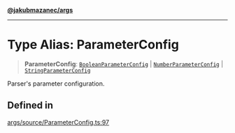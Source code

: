 [**@jakubmazanec/args**](../README.md)

---

# Type Alias: ParameterConfig

> **ParameterConfig**: [`BooleanParameterConfig`](BooleanParameterConfig.md) \|
> [`NumberParameterConfig`](NumberParameterConfig.md) \|
> [`StringParameterConfig`](StringParameterConfig.md)

Parser's parameter configuration.

## Defined in

[args/source/ParameterConfig.ts:97](https://github.com/jakubmazanec/tools/blob/3e339f67fc5b5cd011c28acb315570a2f29efedc/packages/args/source/ParameterConfig.ts#L97)
